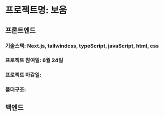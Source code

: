 # 프로젝트명: 보움

## 프론트엔드
### 기술스택: Next.js, tailwindcss, typeScript, javaScript, html, css
### 프로젝트 참여일: 6월 24일
### 프로젝트 마감일:
### 폴더구조: 


## 백엔드
